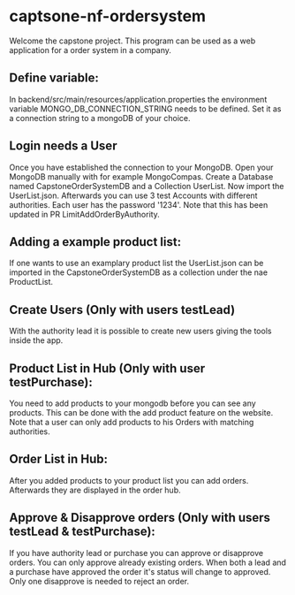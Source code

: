 # captsone-nf-ordersystem
Welcome the capstone project. This program can be used as a web application for a order system in a company.
## Define variable:
In backend/src/main/resources/application.properties the environment variable MONGO_DB_CONNECTION_STRING needs to be defined. Set it as a connection string to a mongoDB of your choice.
## Login needs a User
Once you have established the connection to your MongoDB. Open your MongoDB manually with for example MongoCompas. Create a Database named CapstoneOrderSystemDB and a Collection UserList. Now import the UserList.json. Afterwards you can use 3 test Accounts with different authorities. Each user has the password '1234'.
Note that this has been updated in PR LimitAddOrderByAuthority.
## Adding a example product list:
If one wants to use an examplary product list the UserList.json can be imported in the CapstoneOrderSystemDB as a collection under the nae ProductList.
## Create Users (Only with users testLead)
With the authority lead it is possible to create new users giving the tools inside the app.
## Product List in Hub (Only with user testPurchase):
You need to add products to your mongodb before you can see any products. This can be done with the add product feature on the website. Note that a user can only add products to his Orders with matching authorities.
## Order List in Hub:
After you added products to your product list you can add orders. Afterwards they are displayed in the order hub.
## Approve & Disapprove orders (Only with users testLead & testPurchase):
If you have authority lead or purchase you can approve or disapprove orders. You can only approve already existing orders. When both a lead and a purchase have approved the order it's status will change to approved. Only one disapprove is needed to reject an order.
